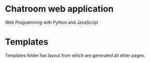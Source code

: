 # Chatroom web application

Web Programming with Python and JavaScript

# Templates 

Templates folder has layout from which are generated all other pages. 
